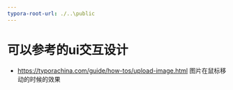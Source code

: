 ```yaml
---
typora-root-url: ./..\public
---
```




# 可以参考的ui交互设计

- https://typorachina.com/guide/how-tos/upload-image.html 图片在鼠标移动的时候的效果

